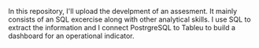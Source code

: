 In this repository, I'll upload the develpment of an assesment. It mainly consists of an SQL excercise along with other analytical skills.
I use SQL to extract the information and I connect PostrgreSQL to Tableu to build a dashboard for an operational indicator. 
